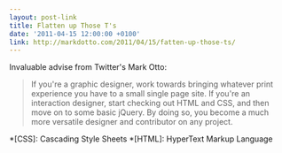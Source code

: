 ```yaml
---
layout: post-link
title: Flatten up Those T's
date: '2011-04-15 12:00:00 +0100'
link: http://markdotto.com/2011/04/15/fatten-up-those-ts/
---
```

Invaluable advise from Twitter's Mark Otto:

> If you're a graphic designer, work towards bringing whatever print experience you have to a small single page site. If you're an interaction designer, start checking out HTML and CSS, and then move on to some basic jQuery. By doing so, you become a much more versatile designer and contributor on any project.

*[CSS]: Cascading Style Sheets
*[HTML]: HyperText Markup Language